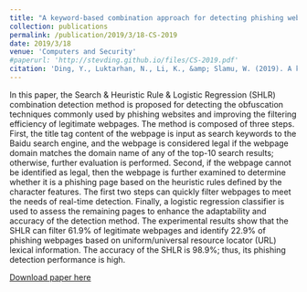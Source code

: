 ```yaml
---
title: "A keyword-based combination approach for detecting phishing webpages"
collection: publications
permalink: /publication/2019/3/18-CS-2019
date: 2019/3/18
venue: 'Computers and Security'
#paperurl: 'http://stevding.github.io/files/CS-2019.pdf'
citation: 'Ding, Y., Luktarhan, N., Li, K., &amp; Slamu, W. (2019). A keyword-based combination approach for detecting phishing webpages. Computers and Security, 84, 256_275.'
---
```


In this paper, the Search & Heuristic Rule & Logistic Regression (SHLR) combination detection method is proposed for detecting the obfuscation techniques commonly used by phishing websites and improving the filtering efficiency of legitimate webpages. The method is composed of three steps. First, the title tag content of the webpage is input as search keywords to the Baidu search engine, and the webpage is considered legal if the webpage domain matches the domain name of any of the top-10 search results; otherwise, further evaluation is performed. Second, if the webpage cannot be identified as legal, then the webpage is further examined to determine whether it is a phishing page based on the heuristic rules defined by the character features. The first two steps can quickly filter webpages to meet the needs of real-time detection. Finally, a logistic regression classifier is used to assess the remaining pages to enhance the adaptability and accuracy of the detection method. The experimental results show that the SHLR can filter 61.9% of legitimate webpages and identify 22.9% of phishing webpages based on uniform/universal resource locator (URL) lexical information. The accuracy of the SHLR is 98.9%; thus, its phishing detection performance is high.

[Download paper here](https://www.sciencedirect.com/science/article/pii/S0167404819300707)
